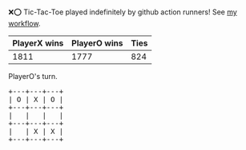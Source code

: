 :x::o: Tic-Tac-Toe played indefinitely by github action runners! See [my workflow](.github/workflows/play.yaml).

|PlayerX wins|PlayerO wins|Ties|
|-|-|-|
|1811|1777|824|

PlayerO's turn.

<pre>
+---+---+---+
| O | X | O |
+---+---+---+
|   |   |   |
+---+---+---+
|   | X | X |
+---+---+---+
</pre>